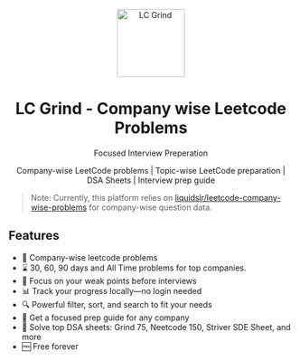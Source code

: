 <p align="center">
  <img src="https://github.com/user-attachments/assets/5e531813-6f04-4877-be40-12f800ef46b4" alt="LC Grind" width="120" />
</p>

<h1 align="center">LC Grind - Company wise Leetcode Problems</h1>
<p align="center">Focused Interview Preperation</p>
<p align="center">Company-wise LeetCode problems | Topic-wise LeetCode preparation | DSA Sheets | Interview prep guide</p>

> Note:
> Currently, this platform relies on [liquidslr/leetcode-company-wise-problems](https://github.com/liquidslr/leetcode-company-wise-problems.git) for company-wise question data.

## Features

- 🏢 Company-wise leetcode problems
- ⌛ 30, 60, 90 days and All Time problems for top companies.  
- 🎯 Focus on your weak points before interviews  
- 📊 Track your progress locally—no login needed  
- 🔍 Powerful filter, sort, and search to fit your needs  
- 📘 Get a focused prep guide for any company  
- 📝 Solve top DSA sheets: Grind 75, Neetcode 150, Striver SDE Sheet, and more
- 🆓 Free forever
